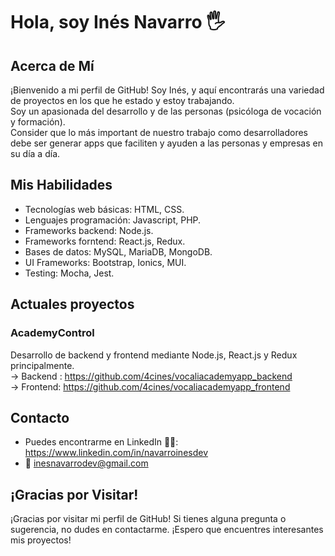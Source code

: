 # Hola, soy Inés Navarro 🖐

## Acerca de Mí

¡Bienvenido a mi perfil de GitHub! Soy Inés, y aquí encontrarás una variedad de proyectos en los que he estado y estoy trabajando. <br/>
Soy un apasionada del desarrollo y de las personas (psicóloga de vocación y formación). <br/>
Consider que lo más important de nuestro trabajo como desarrolladores debe ser generar apps que faciliten y ayuden a las personas y empresas en su día a día. 

## Mis Habilidades

- Tecnologías web básicas: HTML, CSS.
- Lenguajes programación: Javascript, PHP.
- Frameworks backend: Node.js.
- Frameworks forntend: React.js, Redux.
- Bases de datos: MySQL, MariaDB, MongoDB.
- UI Frameworks: Bootstrap, Ionics, MUI.
- Testing: Mocha, Jest.

## Actuales proyectos

### AcademyControl
Desarrollo de backend y frontend mediante Node.js, React.js y Redux principalmente. <br/>
-> Backend : https://github.com/4cines/vocaliacademyapp_backend<br/>
-> Frontend: https://github.com/4cines/vocaliacademyapp_frontend


  
## Contacto

- Puedes encontrarme en LinkedIn 👩‍💻: https://www.linkedin.com/in/navarroinesdev
- 📩 inesnavarrodev@gmail.com

## ¡Gracias por Visitar!

¡Gracias por visitar mi perfil de GitHub! Si tienes alguna pregunta o sugerencia, no dudes en contactarme. ¡Espero que encuentres interesantes mis proyectos!
